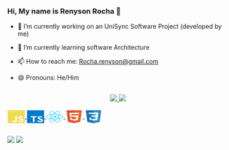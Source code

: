 ### Hi, My name is Renyson Rocha 👋

- 🔭 I’m currently working on an UniSync Software Project (developed by me)
- 🌱 I’m currently learning software Architecture
- 📫 How to reach me: Rocha.renyson@gmail.com
- 😄 Pronouns: He/Him
  
  ##
 
<div align="center">
  <a href="https://github.com/RenysonRocha">
  <img height="180em" src="https://github-readme-stats.vercel.app/api?username=RenysonRocha&show_icons=true&theme=dark&include_all_commits=true&count_private=true"/>
  <img height="180em" src="https://github-readme-stats.vercel.app/api/top-langs/?username=RenysonRocha&layout=compact&langs_count=7&theme=dark"/>
</div>
<div style="display: inline_block"><br>
  <img align="center" alt="Renyson-Js" height="30" width="40" src="https://raw.githubusercontent.com/devicons/devicon/master/icons/javascript/javascript-plain.svg">
  <img align="center" alt="Renyson-Ts" height="30" width="40" src="https://raw.githubusercontent.com/devicons/devicon/master/icons/typescript/typescript-plain.svg">
  <img align="center" alt="Renyson-React" height="30" width="40" src="https://raw.githubusercontent.com/devicons/devicon/master/icons/react/react-original.svg">
  <img align="center" alt="Renyson-HTML" height="30" width="40" src="https://raw.githubusercontent.com/devicons/devicon/master/icons/html5/html5-original.svg">
  <img align="center" alt="Renyson-CSS" height="30" width="40" src="https://raw.githubusercontent.com/devicons/devicon/master/icons/css3/css3-original.svg">
</div>
  
  ##
 
<div> 
  <a href = "mailto:rocha.renyson@gmail.com"><img src="https://img.shields.io/badge/-Gmail-%23333?style=for-the-badge&logo=gmail&logoColor=white" target="_blank"></a>
  <a href="https://www.linkedin.com/in/renyson-rocha" target="_blank"><img src="https://img.shields.io/badge/-LinkedIn-%230077B5?style=for-the-badge&logo=linkedin&logoColor=white" target="_blank"></a> 
</div>
